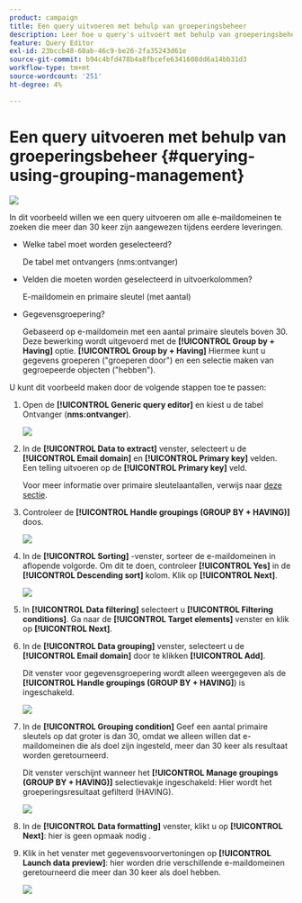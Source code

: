 ```yaml
---
product: campaign
title: Een query uitvoeren met behulp van groeperingsbeheer
description: Leer hoe u query's uitvoert met behulp van groeperingsbeheer
feature: Query Editor
exl-id: 23bccb48-60ab-46c9-be26-2fa35243d61e
source-git-commit: b94c4bfd478b4a8fbcefe6341608dd6a14bb31d3
workflow-type: tm+mt
source-wordcount: '251'
ht-degree: 4%

---
```


# Een query uitvoeren met behulp van groeperingsbeheer {#querying-using-grouping-management}

![](../../assets/common.svg)

In dit voorbeeld willen we een query uitvoeren om alle e-maildomeinen te zoeken die meer dan 30 keer zijn aangewezen tijdens eerdere leveringen.

* Welke tabel moet worden geselecteerd?

   De tabel met ontvangers (nms:ontvanger)

* Velden die moeten worden geselecteerd in uitvoerkolommen?

   E-maildomein en primaire sleutel (met aantal)

* Gegevensgroepering?

   Gebaseerd op e-maildomein met een aantal primaire sleutels boven 30. Deze bewerking wordt uitgevoerd met de **[!UICONTROL Group by + Having]** optie. **[!UICONTROL Group by + Having]** Hiermee kunt u gegevens groeperen (&quot;groeperen door&quot;) en een selectie maken van gegroepeerde objecten (&quot;hebben&quot;).

U kunt dit voorbeeld maken door de volgende stappen toe te passen:

1. Open de **[!UICONTROL Generic query editor]** en kiest u de tabel Ontvanger (**nms:ontvanger**).

   ![](assets/query_editor_02.png)

1. In de **[!UICONTROL Data to extract]** venster, selecteert u de **[!UICONTROL Email domain]** en **[!UICONTROL Primary key]** velden. Een telling uitvoeren op de **[!UICONTROL Primary key]** veld.

   Voor meer informatie over primaire sleutelaantallen, verwijs naar [deze sectie](../../platform/using/defining-filter-conditions.md#building-expressions).

1. Controleer de **[!UICONTROL Handle groupings (GROUP BY + HAVING)]** doos.

   ![](assets/query_editor_nveau_29.png)

1. In de **[!UICONTROL Sorting]** -venster, sorteer de e-maildomeinen in aflopende volgorde. Om dit te doen, controleer **[!UICONTROL Yes]** in de **[!UICONTROL Descending sort]** kolom. Klik op **[!UICONTROL Next]**.

   ![](assets/query_editor_nveau_70.png)

1. In **[!UICONTROL Data filtering]** selecteert u **[!UICONTROL Filtering conditions]**. Ga naar de **[!UICONTROL Target elements]** venster en klik op **[!UICONTROL Next]**.
1. In de **[!UICONTROL Data grouping]** venster, selecteert u de **[!UICONTROL Email domain]** door te klikken **[!UICONTROL Add]**.

   Dit venster voor gegevensgroepering wordt alleen weergegeven als de **[!UICONTROL Handle groupings (GROUP BY + HAVING]**) is ingeschakeld.

   ![](assets/query_editor_blocklist_04.png)

1. In de **[!UICONTROL Grouping condition]** Geef een aantal primaire sleutels op dat groter is dan 30, omdat we alleen willen dat e-maildomeinen die als doel zijn ingesteld, meer dan 30 keer als resultaat worden geretourneerd.

   Dit venster verschijnt wanneer het **[!UICONTROL Manage groupings (GROUP BY + HAVING)]** selectievakje ingeschakeld: Hier wordt het groeperingsresultaat gefilterd (HAVING).

   ![](assets/query_editor_blocklist_05.png)

1. In de **[!UICONTROL Data formatting]** venster, klikt u op **[!UICONTROL Next]**: hier is geen opmaak nodig .
1. Klik in het venster met gegevensvoorvertoningen op **[!UICONTROL Launch data preview]**: hier worden drie verschillende e-maildomeinen geretourneerd die meer dan 30 keer als doel hebben.

   ![](assets/query_editor_blocklist_06.png)
